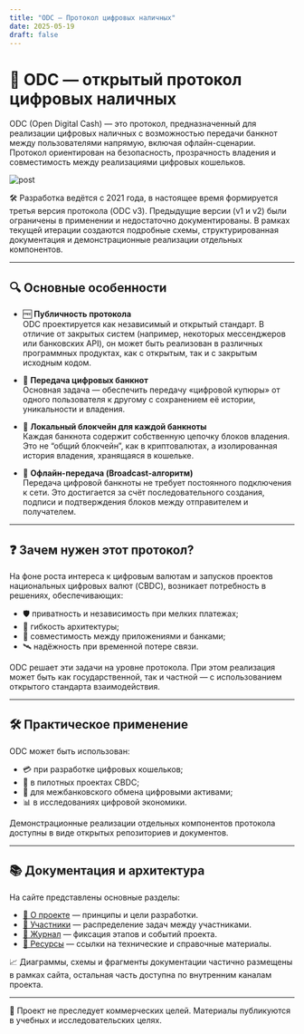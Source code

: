 ```yaml
---
title: "ODC — Протокол цифровых наличных"
date: 2025-05-19
draft: false
---
```


# 💸 ODC — открытый протокол цифровых наличных

ODC (Open Digital Cash) — это протокол, предназначенный для реализации цифровых наличных с возможностью передачи банкнот между пользователями напрямую, включая офлайн-сценарии. Протокол ориентирован на безопасность, прозрачность владения и совместимость между реализациями цифровых кошельков.

![post](https://thebestsellerpolymon.github.io/practice-2025-1/images/C1-client-client.png)

🛠 Разработка ведётся с 2021 года, в настоящее время формируется третья версия протокола (ODC v3). Предыдущие версии (v1 и v2) были ограничены в применении и недостаточно документированы. В рамках текущей итерации создаются подробные схемы, структурированная документация и демонстрационные реализации отдельных компонентов.

---

## 🔍 Основные особенности

- 🆓 **Публичность протокола**  
  ODC проектируется как независимый и открытый стандарт. В отличие от закрытых систем (например, некоторых мессенджеров или банковских API), он может быть реализован в различных программных продуктах, как с открытым, так и с закрытым исходным кодом.

- 🔄 **Передача цифровых банкнот**  
  Основная задача — обеспечить передачу «цифровой купюры» от одного пользователя к другому с сохранением её истории, уникальности и владения.

- 🔗 **Локальный блокчейн для каждой банкноты**  
  Каждая банкнота содержит собственную цепочку блоков владения. Это не “общий блокчейн”, как в криптовалютах, а изолированная история владения, хранящаяся в кошельке.

- 📶 **Офлайн-передача (Broadcast-алгоритм)**  
  Передача цифровой банкноты не требует постоянного подключения к сети. Это достигается за счёт последовательного создания, подписи и подтверждения блоков между отправителем и получателем.

---

## ❓ Зачем нужен этот протокол?

На фоне роста интереса к цифровым валютам и запусков проектов национальных цифровых валют (CBDC), возникает потребность в решениях, обеспечивающих:
- 🛡️ приватность и независимость при мелких платежах;
- 🧩 гибкость архитектуры;
- 🔌 совместимость между приложениями и банками;
- 🛰️ надёжность при временной потере связи.

ODC решает эти задачи на уровне протокола. При этом реализация может быть как государственной, так и частной — с использованием открытого стандарта взаимодействия.

---

## 🛠 Практическое применение

ODC может быть использован:
- 💳 при разработке цифровых кошельков;
- 🏦 в пилотных проектах CBDC;
- 🔁 для межбанковского обмена цифровыми активами;
- 📊 в исследованиях цифровой экономики.

Демонстрационные реализации отдельных компонентов протокола доступны в виде открытых репозиториев и документов.

---

## 📚 Документация и архитектура

На сайте представлены основные разделы:

- [📄 О проекте](about.md) — принципы и цели разработки.
- [👥 Участники](team.md) — распределение задач между участниками.
- [📝 Журнал](blog/) — фиксация этапов и событий проекта.
- [🔗 Ресурсы](resources.md) — ссылки на технические и справочные материалы.

📈 Диаграммы, схемы и фрагменты документации частично размещены в рамках сайта, остальная часть доступна по внутренним каналам проекта.

---

📎 Проект не преследует коммерческих целей. Материалы публикуются в учебных и исследовательских целях.
